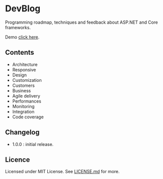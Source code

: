 # DevBlog

Programming roadmap, techniques and feedback about ASP.NET and Core frameworks.

Demo [click here](https://jconan.netlify.com).

## Contents

* Architecture
* Responsive
* Design
* Customization
* Customers
* Business
* Agile delivery
* Performances
* Monitoring
* Integration
* Code coverage

## Changelog

* 1.0.0 : initial release.

## Licence

Licensed under MIT License. See [LICENSE.md](LICENSE.md) for more.
